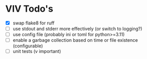 # VIV Todo's

- [x] swap flake8 for ruff
- [ ] use stdout and stderr more effectively (or switch to logging?)
- [ ] use config file (probably ini or toml for python>=3.11)
- [ ] enable a garbage collection based on time or file existence (configurable)
- [ ] unit tests (v important)
